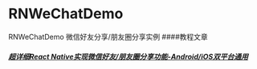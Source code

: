 # RNWeChatDemo
RNWeChatDemo  微信好友分享/朋友圈分享实例
####教程文章
##### [超详细React Native实现微信好友/朋友圈分享功能-Android/iOS双平台通用](http://www.lcode.org/?p=1776)
